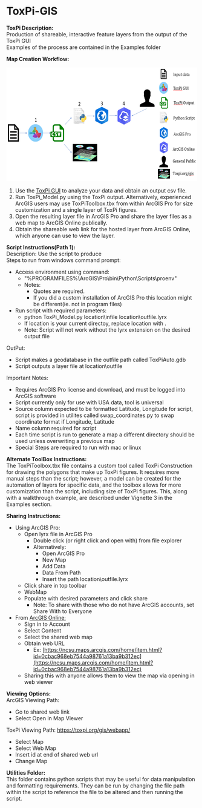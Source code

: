 # ToxPi-GIS
**ToxPi Description:**  
Production of shareable, interactive feature layers from the output of the ToxPi GUI   
Examples of the process are contained in the Examples folder  

**Map Creation Workflow:**  
<p align = "center">
<img src="https://github.com/Jonathon-Fleming/ToxPi-GIS/blob/main/Images/Workflow.PNG" data-canonical-  
src="https://github.com/Jonathon-Fleming/ToxPi-GIS/blob/main/Images/Workflow.PNG" width="600" height="300" />  
</p>  

1. Use the [ToxPi GUI](https://toxpi.org/) to analyze your data and obtain an output csv file.  
2. Run ToxPi_Model.py using the ToxPi output. Alternatively, experienced ArcGIS users may use ToxPiToolbox.tbx from within ArcGIS Pro for size customization and a single layer of ToxPi figures.  
3. Open the resulting layer file in ArcGIS Pro and share the layer files as a web map to ArcGIS Online publically.  
4. Obtain the shareable web link for the hosted layer from ArcGIS Online, which anyone can use to view the layer.  

**Script Instructions(Path 1):**   
Description: Use the script to produce  
Steps to run from windows command prompt:  
* Access environment using command:  
  * "%PROGRAMFILES%\ArcGIS\Pro\bin\Python\Scripts\proenv"  
  * Notes:  
    * Quotes are required.  
    * If you did a custom installation of ArcGIS Pro this location might be different(ie. not in program files)  
* Run script with required parameters:  
  * python ToxPi_Model.py location\infile location\outfile.lyrx
  * If location is your current directoy, replace location with .
  * Note: Script will not work without the lyrx extension on the desired output file  
  
OutPut:  
  * Script makes a geodatabase in the outfile path called ToxPiAuto.gdb  
  * Script outputs a layer file at location\outfile  

Important Notes:  
* Requires ArcGIS Pro license and download, and must be logged into ArcGIS software    
* Script currently only for use with USA data, tool is universal  
* Source column expected to be formatted Latitude, Longitude for script, script is provided in utilites called swap_coordinates.py to swap coordinate format if Longitude, Latitude
* Name column required for script  
* Each time script is run to generate a map a different directory should be used unless overwriting a previous map    
* Special Steps are required to run with mac or linux  

**Alternate ToolBox Instructions:**  
The ToxPiToolbox.tbx file contains a custom tool called ToxPi Construction for drawing the polygons that make up ToxPi figures. It requires more manual steps than the script; however, a model can be created for the automation of layers for specific data, and the toolbox allows for more customization than the script, including size of ToxPi figures. This, along with a walkthrough example, are described under Vignette 3 in the Examples section.

**Sharing Instructions:**   
* Using ArcGIS Pro:  
  * Open lyrx file in ArcGIS Pro  
    * Double click (or right click and open with) from file explorer  
    * Alternatively:  
      * Open ArcGIS Pro  
      * New Map  
      * Add Data  
      * Data From Path  
      * Insert the path location\outfile.lyrx  
  * Click share in top toolbar  
  * WebMap  
  * Populate with desired parameters and click share  
    * Note: To share with those who do not have ArcGIS accounts, set Share With to Everyone  
* From [ArcGIS Online:](https://www.arcgis.com/home/index.html)   
  * Sign in to Account  
  * Select Content  
  * Select the shared web map  
  * Obtain web URL  
    * Ex: [https://ncsu.maps.arcgis.com/home/item.html?id=0cbac968eb7544a98761a13ba9b312ec](https://ncsu.maps.arcgis.com/home/item.html?id=0cbac968eb7544a98761a13ba9b312ec)  
  * Sharing this with anyone allows them to view the map via opening in web viewer  

**Viewing Options:**  
ArcGIS Viewing Path:  
* Go to shared web link  
* Select Open in Map Viewer  

ToxPi Viewing Path: https://toxpi.org/gis/webapp/  
  * Select Map  
  * Select Web Map  
  * Insert id at end of shared web url  
  * Change Map  

**Utilities Folder:**  
This folder contains python scripts that may be useful for data manipulation and formatting requirements. They can be run by changing the file path within the script to reference the file to be altered and then running the script.  

    
    
